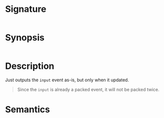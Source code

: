 # Signature
```vikid-signature
```

# Synopsis
```vikid-synopsis
```

# Description
Just outputs the `input` event as-is, but only when it updated.

> Since the `input` is already a packed event, it will not be packed twice.

# Semantics
